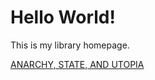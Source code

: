 <html>
<body>
  <h1>Hello World!</h1>
  <p>This is my library homepage.</p>
</body>
</html>



[ANARCHY, STATE, AND UTOPIA](https://github.com/TechnicolourHorror/Bookshelf/blob/fe2ac179ae63bbdc22865c2a2b98262643f80f95/ANARCHY%2C%20STATE%2C%20AND%20UTOPIA)


